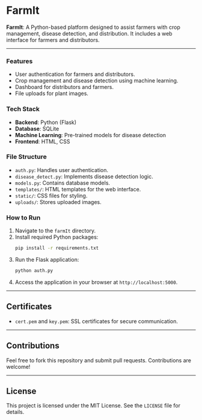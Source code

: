 # FarmIt

**FarmIt**: A Python-based platform designed to assist farmers with crop management, disease detection, and distribution. It includes a web interface for farmers and distributors.

---



### Features
- User authentication for farmers and distributors.
- Crop management and disease detection using machine learning.
- Dashboard for distributors and farmers.
- File uploads for plant images.

### Tech Stack
- **Backend**: Python (Flask)
- **Database**: SQLite
- **Machine Learning**: Pre-trained models for disease detection
- **Frontend**: HTML, CSS

### File Structure
- `auth.py`: Handles user authentication.
- `disease_detect.py`: Implements disease detection logic.
- `models.py`: Contains database models.
- `templates/`: HTML templates for the web interface.
- `static/`: CSS files for styling.
- `uploads/`: Stores uploaded images.

### How to Run
1. Navigate to the `farmIt` directory.
2. Install required Python packages:
   ```bash
   pip install -r requirements.txt
   ```
3. Run the Flask application:
   ```bash
   python auth.py
   ```
4. Access the application in your browser at `http://localhost:5000`.

---

## Certificates
- `cert.pem` and `key.pem`: SSL certificates for secure communication.

---

## Contributions
Feel free to fork this repository and submit pull requests. Contributions are welcome!

---

## License
This project is licensed under the MIT License. See the `LICENSE` file for details.
